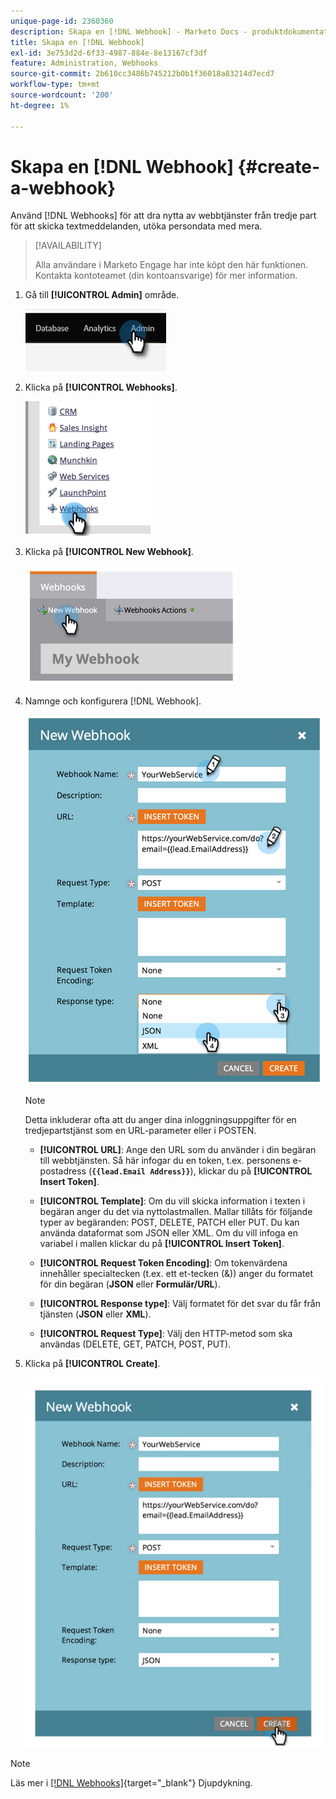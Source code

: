 ```yaml
---
unique-page-id: 2360360
description: Skapa en [!DNL Webhook] - Marketo Docs - produktdokumentation
title: Skapa en [!DNL Webhook]
exl-id: 3e753d2d-6f33-4987-884e-8e13167cf3df
feature: Administration, Webhooks
source-git-commit: 2b610cc3486b745212b0b1f36018a83214d7ecd7
workflow-type: tm+mt
source-wordcount: '200'
ht-degree: 1%

---
```


# Skapa en [!DNL Webhook] {#create-a-webhook}

Använd [!DNL Webhooks] för att dra nytta av webbtjänster från tredje part för att skicka textmeddelanden, utöka persondata med mera.

>[!AVAILABILITY]
>
>Alla användare i Marketo Engage har inte köpt den här funktionen. Kontakta kontoteamet (din kontoansvarige) för mer information.

1. Gå till **[!UICONTROL Admin]** område.

   ![](assets/create-a-webhook-1.png)

1. Klicka på **[!UICONTROL Webhooks]**.

   ![](assets/create-a-webhook-2.png)

1. Klicka på **[!UICONTROL New Webhook]**.

   ![](assets/create-a-webhook-3.png)

1. Namnge och konfigurera [!DNL Webhook].

   ![](assets/create-a-webhook-4.png)

   >[!NOTE]
   >
   >Detta inkluderar ofta att du anger dina inloggningsuppgifter för en tredjepartstjänst som en URL-parameter eller i POSTEN.

   * **[!UICONTROL URL]**: Ange den URL som du använder i din begäran till webbtjänsten. Så här infogar du en token, t.ex. personens e-postadress (**`{{lead.Email Address}}`**), klickar du på **[!UICONTROL Insert Token]**.

   * **[!UICONTROL Template]**: Om du vill skicka information i texten i begäran anger du det via nyttolastmallen. Mallar tillåts för följande typer av begäranden: POST, DELETE, PATCH eller PUT. Du kan använda dataformat som JSON eller XML. Om du vill infoga en variabel i mallen klickar du på **[!UICONTROL Insert Token]**.

   * **[!UICONTROL Request Token Encoding]**: Om tokenvärdena innehåller specialtecken (t.ex. ett et-tecken (&amp;)) anger du formatet för din begäran (**JSON** eller **Formulär/URL**).

   * **[!UICONTROL Response type]**: Välj formatet för det svar du får från tjänsten (**JSON** eller **XML**).

   * **[!UICONTROL Request Type]**: Välj den HTTP-metod som ska användas (DELETE, GET, PATCH, POST, PUT).

1. Klicka på **[!UICONTROL Create]**.

   ![](assets/create-a-webhook-5.png)

>[!NOTE]
>
>Läs mer i [[!DNL Webhooks]](https://experienceleague.adobe.com/en/docs/marketo-developer/marketo/webhooks/webhooks){target="_blank"} Djupdykning.
